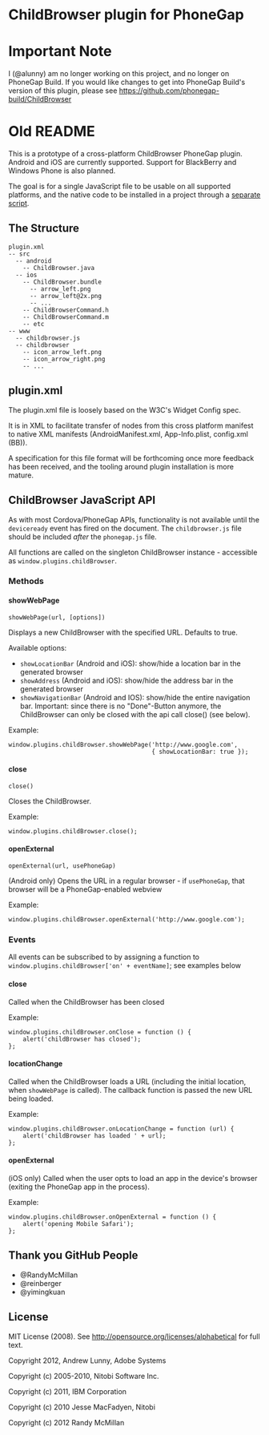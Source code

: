 # ChildBrowser plugin for PhoneGap

# Important Note

I (@alunny) am no longer working on this project, and no longer on PhoneGap
Build. If you would like changes to get into PhoneGap Build's version of this
plugin, please see https://github.com/phonegap-build/ChildBrowser

# Old README

This is a prototype of a cross-platform ChildBrowser PhoneGap plugin. Android
and iOS are currently supported. Support for BlackBerry and Windows Phone is
also planned.

The goal is for a single JavaScript file to be usable on all supported
platforms, and the native code to be installed in a project through a [separate
script](http://github.com/alunny/pluginstall).

## The Structure

    plugin.xml
    -- src
      -- android
        -- ChildBrowser.java
      -- ios
        -- ChildBrowser.bundle
          -- arrow_left.png
          -- arrow_left@2x.png
          -- ...
        -- ChildBrowserCommand.h
        -- ChildBrowserCommand.m
        -- etc
    -- www
      -- childbrowser.js
      -- childbrowser
        -- icon_arrow_left.png
        -- icon_arrow_right.png
        -- ...

## plugin.xml

The plugin.xml file is loosely based on the W3C's Widget Config spec.

It is in XML to facilitate transfer of nodes from this cross platform manifest
to native XML manifests (AndroidManifest.xml, App-Info.plist, config.xml (BB)).

A specification for this file format will be forthcoming once more feedback
has been received, and the tooling around plugin installation is more mature. 

## ChildBrowser JavaScript API

As with most Cordova/PhoneGap APIs, functionality is not available until the
`deviceready` event has fired on the document. The `childbrowser.js` file
should be included _after_ the `phonegap.js` file.

All functions are called on the singleton ChildBrowser instance - accessible
as `window.plugins.childBrowser`.

### Methods

#### showWebPage

    showWebPage(url, [options])

Displays a new ChildBrowser with the specified URL. Defaults to true.

Available options:

* `showLocationBar` (Android and iOS): show/hide a location bar in the generated browser
* `showAddress` (Android and iOS): show/hide the address bar in the generated browser
* `showNavigationBar` (Android and IOS): show/hide the entire navigation bar. Important: since there is no "Done"-Button anymore, the ChildBrowser can only be closed with the api call close() (see below).

Example:

    window.plugins.childBrowser.showWebPage('http://www.google.com',
                                            { showLocationBar: true });

#### close

    close()

Closes the ChildBrowser.

Example:

    window.plugins.childBrowser.close();

#### openExternal

    openExternal(url, usePhoneGap)

(Android only) Opens the URL in a regular browser - if `usePhoneGap`, that
browser will be a PhoneGap-enabled webview

Example:

    window.plugins.childBrowser.openExternal('http://www.google.com');

### Events

All events can be subscribed to by assigning a function to
`window.plugins.childBrowser['on' + eventName]`; see examples below

#### close

Called when the ChildBrowser has been closed

Example:

    window.plugins.childBrowser.onClose = function () {
        alert('childBrowser has closed');
    };

#### locationChange

Called when the ChildBrowser loads a URL (including the initial location, when
`showWebPage` is called). The callback function is passed the new URL being
loaded.

Example:

    window.plugins.childBrowser.onLocationChange = function (url) {
        alert('childBrowser has loaded ' + url);
    };

#### openExternal

(iOS only) Called when the user opts to load an app in the device's browser
(exiting the PhoneGap app in the process).

Example:

    window.plugins.childBrowser.onOpenExternal = function () {
        alert('opening Mobile Safari');
    };

## Thank you GitHub People

* @RandyMcMillan
* @reinberger
* @yimingkuan

## License

MIT License (2008). See http://opensource.org/licenses/alphabetical for full text.

Copyright 2012, Andrew Lunny, Adobe Systems

Copyright (c) 2005-2010, Nitobi Software Inc.

Copyright (c) 2011, IBM Corporation

Copyright (c) 2010 Jesse MacFadyen, Nitobi

Copyright (c) 2012 Randy McMillan

